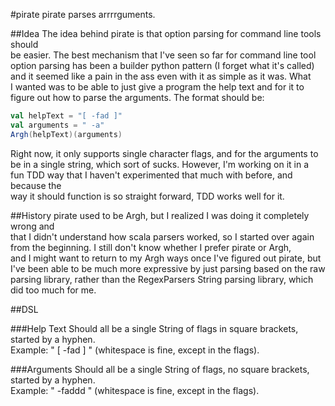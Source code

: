 #pirate
pirate parses arrrrguments.

##Idea
The idea behind pirate is that option parsing for command line tools should  
be easier.  The best mechanism that I've seen so far for command line tool  
option parsing has been a builder python pattern (I forget what it's called)  
and it seemed like a pain in the ass even with it as simple as it was.  What  
I wanted was to be able to just give a program the help text and for it to  
figure out how to parse the arguments.  The format should be:
  
```scala
val helpText = "[ -fad ]"
val arguments = " -a"
Argh(helpText)(arguments)
```
  
Right now, it only supports single character flags, and for the arguments to  
be in a single string, which sort of sucks.  However, I'm working on it in a  
fun TDD way that I haven't experimented that much with before, and because the  
way it should function is so straight forward, TDD works well for it.

##History
pirate used to be Argh, but I realized I was doing it completely wrong and  
that I didn't understand how scala parsers worked, so I started over again  
from the beginning.  I still don't know whether I prefer pirate or Argh,  
and I might want to return to my Argh ways once I've figured out pirate, but  
I've been able to be much more expressive by just parsing based on the raw  
parsing library, rather than the RegexParsers String parsing library, which  
did too much for me.

##DSL

###Help Text
Should all be a single String of flags in square brackets, started by a hyphen.  
Example: "  [ -fad ] " (whitespace is fine, except in the flags).

###Arguments
Should all be a single String of flags, no square brackets, started by a hyphen.  
Example: " -faddd " (whitespace is fine, except in the flags).